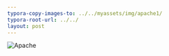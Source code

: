```yaml
---
typora-copy-images-to: ../../myassets/img/apache1/
typora-root-url: ../../
layout: post
---
```


![Apache](/PePS/myassets/img/apache1/66.png)


